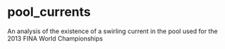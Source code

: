 # pool_currents
An analysis of the existence of a swirling current in the pool used for the 2013 FINA World Championships
